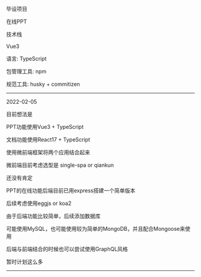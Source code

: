 毕设项目

在线PPT





技术栈

Vue3

语言: TypeScript

包管理工具: npm

规范工具: husky + commitizen


----

2022-02-05

目前想法是

PPT功能使用Vue3 + TypeScript

文档功能使用React17 + TypeScript

使用微前端框架将两个应用结合起来

微前端目前考虑选型是 single-spa or qiankun

还没有肯定

PPT的在线功能后端目前已用express搭建一个简单版本

后续考虑使用eggjs or koa2

由于后端功能比较简单，后续添加数据库

可能使用MySQL，也可能使用较为简单的MongoDB，并且配合Mongoose来使用

后端与前端结合的时候也可以尝试使用GraphQL风格

暂时计划这么多

----